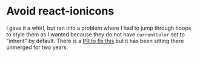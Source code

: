 # Avoid react-ionicons

I gave it a whirl, but ran into a problem where I had to jump through hoops to style them as I wanted because they do not have `currentColor` set to "inherit" by default. 
There is a [PR to fix this](https://github.com/zamarrowski/react-ionicons/issues/69) but it has been sitting there unmerged for two years.